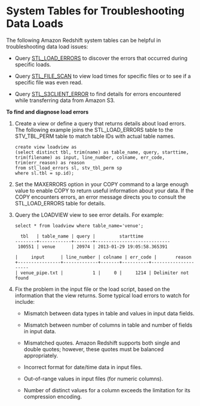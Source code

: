 # System Tables for Troubleshooting Data Loads<a name="system-tables-for-troubleshooting-data-loads"></a>

The following Amazon Redshift system tables can be helpful in troubleshooting data load issues:

+ Query [STL\_LOAD\_ERRORS](r_STL_LOAD_ERRORS.md) to discover the errors that occurred during specific loads\.

+ Query [STL\_FILE\_SCAN](r_STL_FILE_SCAN.md) to view load times for specific files or to see if a specific file was even read\.

+ Query [STL\_S3CLIENT\_ERROR](r_STL_S3CLIENT_ERROR.md) to find details for errors encountered while transferring data from Amazon S3\.

**To find and diagnose load errors**

1. Create a view or define a query that returns details about load errors\. The following example joins the STL\_LOAD\_ERRORS table to the STV\_TBL\_PERM table to match table IDs with actual table names\. 

   ```
   create view loadview as
   (select distinct tbl, trim(name) as table_name, query, starttime,
   trim(filename) as input, line_number, colname, err_code,
   trim(err_reason) as reason
   from stl_load_errors sl, stv_tbl_perm sp
   where sl.tbl = sp.id);
   ```

1. Set the MAXERRORS option in your COPY command to a large enough value to enable COPY to return useful information about your data\. If the COPY encounters errors, an error message directs you to consult the STL\_LOAD\_ERRORS table for details\.

1. Query the LOADVIEW view to see error details\. For example: 

   ```
   select * from loadview where table_name='venue';
   ```

   ```
     tbl   | table_name | query |         starttime          
   --------+------------+-------+----------------------------
    100551 | venue      | 20974 | 2013-01-29 19:05:58.365391 
   
   |     input      | line_number | colname | err_code |       reason
   +----------------+-------------+-------+----------+---------------------
   | venue_pipe.txt |           1 |     0 |     1214 | Delimiter not found
   ```

1. Fix the problem in the input file or the load script, based on the information that the view returns\. Some typical load errors to watch for include: 

   + Mismatch between data types in table and values in input data fields\.

   + Mismatch between number of columns in table and number of fields in input data\.

   + Mismatched quotes\. Amazon Redshift supports both single and double quotes; however, these quotes must be balanced appropriately\.

   + Incorrect format for date/time data in input files\.

   + Out\-of\-range values in input files \(for numeric columns\)\.

   + Number of distinct values for a column exceeds the limitation for its compression encoding\.